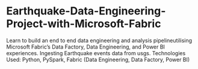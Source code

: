 # Earthquake-Data-Engineering-Project-with-Microsoft-Fabric
Learn to build an end to end data engineering and analysis pipelineutilising Microsoft Fabric’s Data Factory, Data Engineering, and Power BI experiences.  Ingesting Earthquake events data from usgs.  Technologies Used: Python, PySpark, Fabric (Data Engineering, Data Factory, Power BI)
